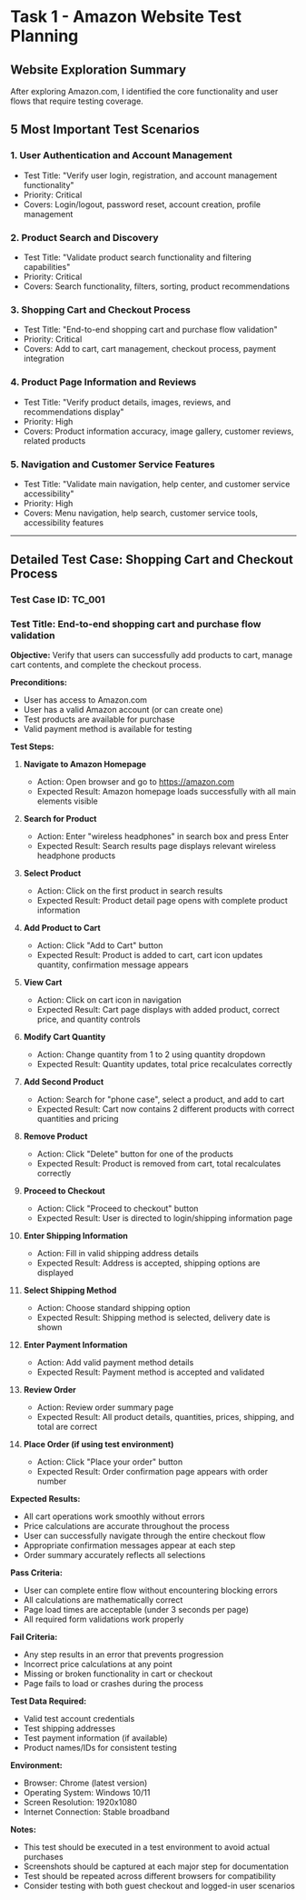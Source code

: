 # Task 1 - Amazon Website Test Planning

## Website Exploration Summary
After exploring Amazon.com, I identified the core functionality and user flows that require testing coverage.

## 5 Most Important Test Scenarios

### 1. **User Authentication and Account Management**
- Test Title: "Verify user login, registration, and account management functionality"
- Priority: Critical
- Covers: Login/logout, password reset, account creation, profile management

### 2. **Product Search and Discovery**
- Test Title: "Validate product search functionality and filtering capabilities"
- Priority: Critical
- Covers: Search functionality, filters, sorting, product recommendations

### 3. **Shopping Cart and Checkout Process**
- Test Title: "End-to-end shopping cart and purchase flow validation"
- Priority: Critical
- Covers: Add to cart, cart management, checkout process, payment integration

### 4. **Product Page Information and Reviews**
- Test Title: "Verify product details, images, reviews, and recommendations display"
- Priority: High
- Covers: Product information accuracy, image gallery, customer reviews, related products

### 5. **Navigation and Customer Service Features**
- Test Title: "Validate main navigation, help center, and customer service accessibility"
- Priority: High
- Covers: Menu navigation, help search, customer service tools, accessibility features

---

## Detailed Test Case: Shopping Cart and Checkout Process

### Test Case ID: TC_001
### Test Title: End-to-end shopping cart and purchase flow validation

**Objective:** 
Verify that users can successfully add products to cart, manage cart contents, and complete the checkout process.

**Preconditions:**
- User has access to Amazon.com
- User has a valid Amazon account (or can create one)
- Test products are available for purchase
- Valid payment method is available for testing

**Test Steps:**

1. **Navigate to Amazon Homepage**
   - Action: Open browser and go to https://amazon.com
   - Expected Result: Amazon homepage loads successfully with all main elements visible

2. **Search for Product**
   - Action: Enter "wireless headphones" in search box and press Enter
   - Expected Result: Search results page displays relevant wireless headphone products

3. **Select Product**
   - Action: Click on the first product in search results
   - Expected Result: Product detail page opens with complete product information

4. **Add Product to Cart**
   - Action: Click "Add to Cart" button
   - Expected Result: Product is added to cart, cart icon updates quantity, confirmation message appears

5. **View Cart**
   - Action: Click on cart icon in navigation
   - Expected Result: Cart page displays with added product, correct price, and quantity controls

6. **Modify Cart Quantity**
   - Action: Change quantity from 1 to 2 using quantity dropdown
   - Expected Result: Quantity updates, total price recalculates correctly

7. **Add Second Product**
   - Action: Search for "phone case", select a product, and add to cart
   - Expected Result: Cart now contains 2 different products with correct quantities and pricing

8. **Remove Product**
   - Action: Click "Delete" button for one of the products
   - Expected Result: Product is removed from cart, total recalculates correctly

9. **Proceed to Checkout**
   - Action: Click "Proceed to checkout" button
   - Expected Result: User is directed to login/shipping information page

10. **Enter Shipping Information**
    - Action: Fill in valid shipping address details
    - Expected Result: Address is accepted, shipping options are displayed

11. **Select Shipping Method**
    - Action: Choose standard shipping option
    - Expected Result: Shipping method is selected, delivery date is shown

12. **Enter Payment Information**
    - Action: Add valid payment method details
    - Expected Result: Payment method is accepted and validated

13. **Review Order**
    - Action: Review order summary page
    - Expected Result: All product details, quantities, prices, shipping, and total are correct

14. **Place Order (if using test environment)**
    - Action: Click "Place your order" button
    - Expected Result: Order confirmation page appears with order number

**Expected Results:**
- All cart operations work smoothly without errors
- Price calculations are accurate throughout the process
- User can successfully navigate through the entire checkout flow
- Appropriate confirmation messages appear at each step
- Order summary accurately reflects all selections

**Pass Criteria:**
- User can complete entire flow without encountering blocking errors
- All calculations are mathematically correct
- Page load times are acceptable (under 3 seconds per page)
- All required form validations work properly

**Fail Criteria:**
- Any step results in an error that prevents progression
- Incorrect price calculations at any point
- Missing or broken functionality in cart or checkout
- Page fails to load or crashes during the process

**Test Data Required:**
- Valid test account credentials
- Test shipping addresses
- Test payment information (if available)
- Product names/IDs for consistent testing

**Environment:**
- Browser: Chrome (latest version)
- Operating System: Windows 10/11
- Screen Resolution: 1920x1080
- Internet Connection: Stable broadband

**Notes:**
- This test should be executed in a test environment to avoid actual purchases
- Screenshots should be captured at each major step for documentation
- Test should be repeated across different browsers for compatibility
- Consider testing with both guest checkout and logged-in user scenarios